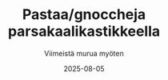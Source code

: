 ---
title: "Pastaa/gnoccheja parsakaalikastikkeella"
image: "https://vegaanibotti.lauravuo.me/2025/08/2025-08-05_small.png"
date: 2025-08-05
receipt_url: "https://viimeistamuruamyoten.com/pastaa-gnoccheja-parsakaalikastikkeella/"
author: "Viimeistä murua myöten"
---